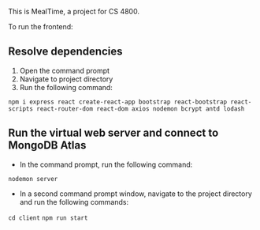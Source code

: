 This is MealTime, a project for CS 4800.

To run the frontend:

## Resolve dependencies

1. Open the command prompt
2. Navigate to project directory
3. Run the following command:

`npm i express react create-react-app bootstrap react-bootstrap react-scripts react-router-dom react-dom axios nodemon bcrypt antd lodash`

## Run the virtual web server and connect to MongoDB Atlas

- In the command prompt, run the following command:

`nodemon server`

- In a second command prompt window, navigate to the project directory and run the following commands:

`cd client`
`npm run start`
